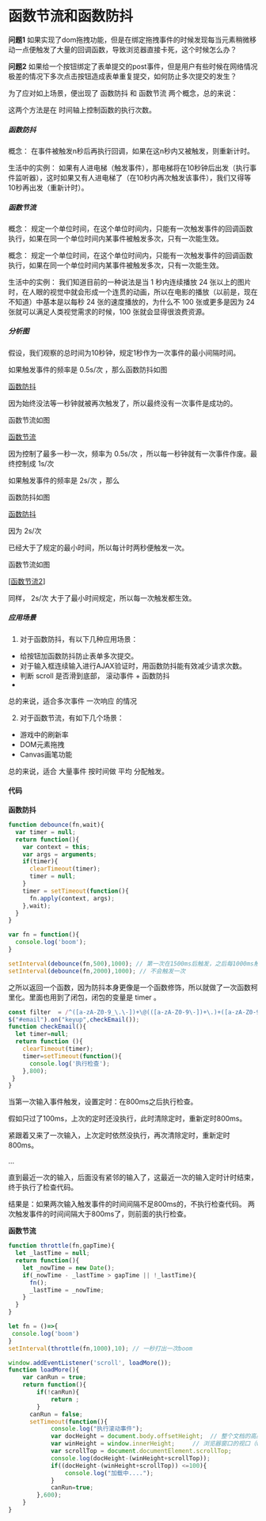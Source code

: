 # 函数节流和函数防抖

**问题1** 如果实现了dom拖拽功能，但是在绑定拖拽事件的时候发现每当元素稍微移动一点便触发了大量的回调函数，导致浏览器直接卡死，这个时候怎么办？

**问题2** 如果给一个按钮绑定了表单提交的post事件，但是用户有些时候在网络情况极差的情况下多次点击按钮造成表单重复提交，如何防止多次提交的发生？

为了应对如上场景，便出现了 函数防抖 和 函数节流 两个概念，总的来说：

这两个方法是在 时间轴上控制函数的执行次数。

##### 函数防抖

概念： 在事件被触发n秒后再执行回调，如果在这n秒内又被触发，则重新计时。

生活中的实例： 如果有人进电梯（触发事件），那电梯将在10秒钟后出发（执行事件监听器），这时如果又有人进电梯了（在10秒内再次触发该事件），我们又得等10秒再出发（重新计时）。

##### 函数节流

概念： 规定一个单位时间，在这个单位时间内，只能有一次触发事件的回调函数执行，如果在同一个单位时间内某事件被触发多次，只有一次能生效。

概念： 规定一个单位时间，在这个单位时间内，只能有一次触发事件的回调函数执行，如果在同一个单位时间内某事件被触发多次，只有一次能生效。

生活中的实例： 我们知道目前的一种说法是当 1 秒内连续播放 24 张以上的图片时，在人眼的视觉中就会形成一个连贯的动画，所以在电影的播放（以前是，现在不知道）中基本是以每秒 24 张的速度播放的，为什么不 100 张或更多是因为 24 张就可以满足人类视觉需求的时候，100 张就会显得很浪费资源。

##### 分析图

假设，我们观察的总时间为10秒钟，规定1秒作为一次事件的最小间隔时间。

如果触发事件的频率是 0.5s/次 ，那么函数防抖如图

[函数防抖](./Images/2017121813455012.png)

因为始终没法等一秒钟就被再次触发了，所以最终没有一次事件是成功的。

函数节流如图

[函数节流](./Images/函数节流1.png)

因为控制了最多一秒一次，频率为 0.5s/次 ，所以每一秒钟就有一次事件作废。最终控制成 1s/次

如果触发事件的频率是 2s/次 ，那么

函数防抖如图

[函数防抖](./Images/函数防抖1.png)

因为 2s/次

已经大于了规定的最小时间，所以每计时两秒便触发一次。

函数节流如图

[[函数节流2](./Images/函数节流2.png)]

同样， 2s/次 大于了最小时间规定，所以每一次触发都生效。

##### 应用场景

1. 对于函数防抖，有以下几种应用场景：

* 给按钮加函数防抖防止表单多次提交。
* 对于输入框连续输入进行AJAX验证时，用函数防抖能有效减少请求次数。
* 判断 scroll 是否滑到底部， 滚动事件 + 函数防抖
*
总的来说，适合多次事件 一次响应 的情况

2. 对于函数节流，有如下几个场景：

* 游戏中的刷新率
* DOM元素拖拽
* Canvas画笔功能

总的来说，适合 大量事件 按时间做 平均 分配触发。

#### 代码

**函数防抖**

```javascript
function debounce(fn,wait){
  var timer = null;
  return function(){
    var context = this;
    var args = arguments;
    if(timer){
      clearTimeout(timer);
      timer = null;
    }
    timer = setTimeout(function(){
      fn.apply(context, args);
    },wait);
  }
}

var fn = function(){
  console.log('boom');
}

setInterval(debounce(fn,500),1000); // 第一次在1500ms后触发，之后每1000ms触发一次
setInterval(debounce(fn,2000),1000); // 不会触发一次
```
之所以返回一个函数，因为防抖本身更像是一个函数修饰，所以就做了一次函数柯里化。里面也用到了闭包，闭包的变量是 timer 。


```javascript
const filter  = /^([a-zA-Z0-9_\.\-])+\@(([a-zA-Z0-9\-])+\.)+([a-zA-Z0-9]{2,4})+$/;
$("#email").on("keyup",checkEmail());
function checkEmail(){    
  let timer=null;    
  return function (){        
    clearTimeout(timer);        
    timer=setTimeout(function(){            
      console.log('执行检查');        
    },800);    
 }
}
```
当第一次输入事件触发，设置定时：在800ms之后执行检查。

假如只过了100ms，上次的定时还没执行，此时清除定时，重新定时800ms。

紧跟着又来了一次输入，上次定时依然没执行，再次清除定时，重新定时800ms。

...

直到最近一次的输入，后面没有紧邻的输入了，这最近一次的输入定时计时结束，终于执行了检查代码。

结果是：如果两次输入触发事件的时间间隔不足800ms的，不执行检查代码。 两次触发事件的时间间隔大于800ms了，则前面的执行检查。

**函数节流**

```javascript
function throttle(fn,gapTime){
  let _lastTime = null;
  return function(){
    let _nowTime = new Date();
    if(_nowTime - _lastTime > gapTime || !_lastTime){
      fn();
      _lastTime = _nowTime;
    }
  }
}

let fn = ()=>{
 console.log('boom')
}
setInterval(throttle(fn,1000),10); // 一秒打出一次boom
```

```javascript
window.addEventListener('scroll', loadMore());
function loadMore(){
	var canRun = true;
    return function(){
  		if(!canRun){
  			return ;
  		}
      canRun = false;
      setTimeout(function(){
			console.log("执行滚动事件");
			var docHeight = document.body.offsetHeight;  // 整个文档的高度
			var winHeight = window.innerHeight;     // 浏览器窗口的视口（viewport）高度（以像素为单位），如果存在水平滚动条，则包括它。
			var scrollTop = document.documentElement.scrollTop;
			console.log(docHeight-(winHeight+scrollTop));
			if((docHeight-(winHeight+scrollTop)) <=100){
				console.log("加载中....");
			}
			canRun=true;
		},600);
    }
}
```
